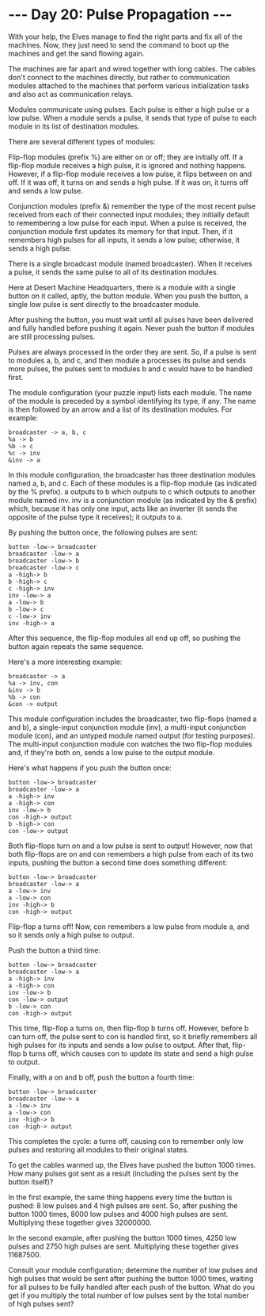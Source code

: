 # --- Day 20: Pulse Propagation ---

With your help, the Elves manage to find the right parts and fix all of the
machines. Now, they just need to send the command to boot up the machines and
get the sand flowing again.

The machines are far apart and wired together with long cables. The cables
don't connect to the machines directly, but rather to communication modules
attached to the machines that perform various initialization tasks and also act
as communication relays.

Modules communicate using pulses. Each pulse is either a high pulse or a low
pulse. When a module sends a pulse, it sends that type of pulse to each module
in its list of destination modules.

There are several different types of modules:

Flip-flop modules (prefix %) are either on or off; they are initially off. If a
flip-flop module receives a high pulse, it is ignored and nothing happens.
However, if a flip-flop module receives a low pulse, it flips between on and
off. If it was off, it turns on and sends a high pulse. If it was on, it turns
off and sends a low pulse.

Conjunction modules (prefix &) remember the type of the most recent pulse
received from each of their connected input modules; they initially default to
remembering a low pulse for each input. When a pulse is received, the
conjunction module first updates its memory for that input. Then, if it
remembers high pulses for all inputs, it sends a low pulse; otherwise, it sends
a high pulse.

There is a single broadcast module (named broadcaster). When it receives a
pulse, it sends the same pulse to all of its destination modules.

Here at Desert Machine Headquarters, there is a module with a single button on
it called, aptly, the button module. When you push the button, a single low
pulse is sent directly to the broadcaster module.

After pushing the button, you must wait until all pulses have been delivered
and fully handled before pushing it again. Never push the button if modules are
still processing pulses.

Pulses are always processed in the order they are sent. So, if a pulse is sent
to modules a, b, and c, and then module a processes its pulse and sends more
pulses, the pulses sent to modules b and c would have to be handled first.

The module configuration (your puzzle input) lists each module. The name of the
module is preceded by a symbol identifying its type, if any. The name is then
followed by an arrow and a list of its destination modules. For example:

```
broadcaster -> a, b, c
%a -> b
%b -> c
%c -> inv
&inv -> a
```

In this module configuration, the broadcaster has three destination modules
named a, b, and c. Each of these modules is a flip-flop module (as indicated by
the % prefix). a outputs to b which outputs to c which outputs to another
module named inv. inv is a conjunction module (as indicated by the & prefix)
which, because it has only one input, acts like an inverter (it sends the
opposite of the pulse type it receives); it outputs to a.

By pushing the button once, the following pulses are sent:

```
button -low-> broadcaster
broadcaster -low-> a
broadcaster -low-> b
broadcaster -low-> c
a -high-> b
b -high-> c
c -high-> inv
inv -low-> a
a -low-> b
b -low-> c
c -low-> inv
inv -high-> a
```

After this sequence, the flip-flop modules all end up off, so pushing the
button again repeats the same sequence.

Here's a more interesting example:

```
broadcaster -> a
%a -> inv, con
&inv -> b
%b -> con
&con -> output
```

This module configuration includes the broadcaster, two flip-flops (named a and
b), a single-input conjunction module (inv), a multi-input conjunction module
(con), and an untyped module named output (for testing purposes). The
multi-input conjunction module con watches the two flip-flop modules and, if
they're both on, sends a low pulse to the output module.

Here's what happens if you push the button once:

```
button -low-> broadcaster
broadcaster -low-> a
a -high-> inv
a -high-> con
inv -low-> b
con -high-> output
b -high-> con
con -low-> output
```

Both flip-flops turn on and a low pulse is sent to output! However, now that
both flip-flops are on and con remembers a high pulse from each of its two
inputs, pushing the button a second time does something different:

```
button -low-> broadcaster
broadcaster -low-> a
a -low-> inv
a -low-> con
inv -high-> b
con -high-> output
```

Flip-flop a turns off! Now, con remembers a low pulse from module a, and so it
sends only a high pulse to output.

Push the button a third time:

```
button -low-> broadcaster
broadcaster -low-> a
a -high-> inv
a -high-> con
inv -low-> b
con -low-> output
b -low-> con
con -high-> output
```

This time, flip-flop a turns on, then flip-flop b turns off. However, before b
can turn off, the pulse sent to con is handled first, so it briefly remembers
all high pulses for its inputs and sends a low pulse to output. After that,
flip-flop b turns off, which causes con to update its state and send a high
pulse to output.

Finally, with a on and b off, push the button a fourth time:

```
button -low-> broadcaster
broadcaster -low-> a
a -low-> inv
a -low-> con
inv -high-> b
con -high-> output
```

This completes the cycle: a turns off, causing con to remember only low pulses
and restoring all modules to their original states.

To get the cables warmed up, the Elves have pushed the button 1000 times. How
many pulses got sent as a result (including the pulses sent by the button
itself)?

In the first example, the same thing happens every time the button is pushed: 8
low pulses and 4 high pulses are sent. So, after pushing the button 1000 times,
8000 low pulses and 4000 high pulses are sent. Multiplying these together gives
32000000.

In the second example, after pushing the button 1000 times, 4250 low pulses and
2750 high pulses are sent. Multiplying these together gives 11687500.

Consult your module configuration; determine the number of low pulses and high
pulses that would be sent after pushing the button 1000 times, waiting for all
pulses to be fully handled after each push of the button. What do you get if
you multiply the total number of low pulses sent by the total number of high
pulses sent?

